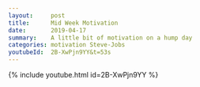 ```yaml
---
layout:     post
title:      Mid Week Motivation
date:       2019-04-17
summary:    A little bit of motivation on a hump day
categories: motivation Steve-Jobs
youtubeId:  2B-XwPjn9YY&t=53s
---
```


{% include youtube.html id=2B-XwPjn9YY %}

